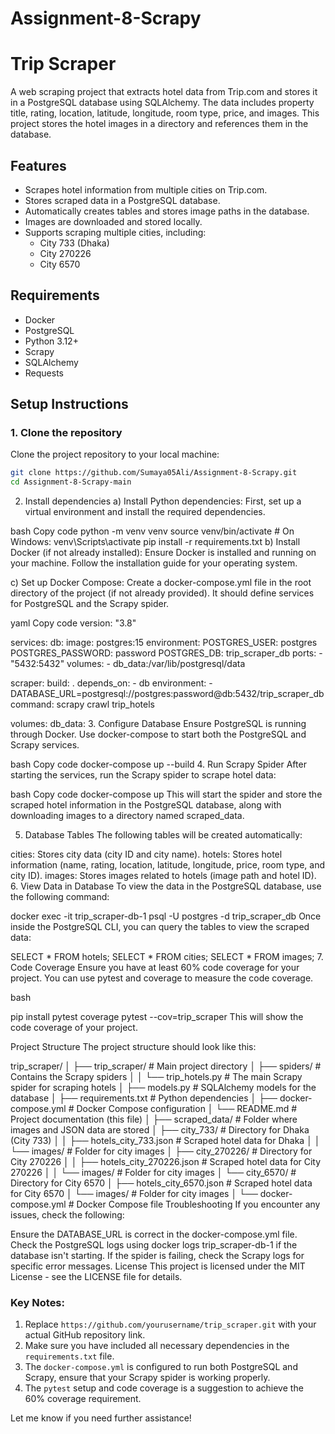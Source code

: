 # Assignment-8-Scrapy

# Trip Scraper

A web scraping project that extracts hotel data from Trip.com and stores it in a PostgreSQL database using SQLAlchemy. The data includes property title, rating, location, latitude, longitude, room type, price, and images. This project stores the hotel images in a directory and references them in the database.

## Features
- Scrapes hotel information from multiple cities on Trip.com.
- Stores scraped data in a PostgreSQL database.
- Automatically creates tables and stores image paths in the database.
- Images are downloaded and stored locally.
- Supports scraping multiple cities, including:
  - City 733 (Dhaka)
  - City 270226
  - City 6570

## Requirements

- Docker
- PostgreSQL
- Python 3.12+
- Scrapy
- SQLAlchemy
- Requests

## Setup Instructions

### 1. Clone the repository

Clone the project repository to your local machine:

```bash
git clone https://github.com/Sumaya05Ali/Assignment-8-Scrapy.git
cd Assignment-8-Scrapy-main
```
2. Install dependencies
a) Install Python dependencies:
First, set up a virtual environment and install the required dependencies.

bash
Copy code
python -m venv venv
source venv/bin/activate  # On Windows: venv\Scripts\activate
pip install -r requirements.txt
b) Install Docker (if not already installed):
Ensure Docker is installed and running on your machine. Follow the installation guide for your operating system.

c) Set up Docker Compose:
Create a docker-compose.yml file in the root directory of the project (if not already provided). It should define services for PostgreSQL and the Scrapy spider.

yaml
Copy code
version: "3.8"

services:
  db:
    image: postgres:15
    environment:
      POSTGRES_USER: postgres
      POSTGRES_PASSWORD: password
      POSTGRES_DB: trip_scraper_db
    ports:
      - "5432:5432"
    volumes:
      - db_data:/var/lib/postgresql/data

  scraper:
    build: .
    depends_on:
      - db
    environment:
      - DATABASE_URL=postgresql://postgres:password@db:5432/trip_scraper_db
    command: scrapy crawl trip_hotels

volumes:
  db_data:
3. Configure Database
Ensure PostgreSQL is running through Docker. Use docker-compose to start both the PostgreSQL and Scrapy services.

bash
Copy code
docker-compose up --build
4. Run Scrapy Spider
After starting the services, run the Scrapy spider to scrape hotel data:

bash
Copy code
docker-compose up
This will start the spider and store the scraped hotel information in the PostgreSQL database, along with downloading images to a directory named scraped_data.

5. Database Tables
The following tables will be created automatically:

cities: Stores city data (city ID and city name).
hotels: Stores hotel information (name, rating, location, latitude, longitude, price, room type, and city ID).
images: Stores images related to hotels (image path and hotel ID).
6. View Data in Database
To view the data in the PostgreSQL database, use the following command:


docker exec -it trip_scraper-db-1 psql -U postgres -d trip_scraper_db
Once inside the PostgreSQL CLI, you can query the tables to view the scraped data:


SELECT * FROM hotels;
SELECT * FROM cities;
SELECT * FROM images;
7. Code Coverage
Ensure you have at least 60% code coverage for your project. You can use pytest and coverage to measure the code coverage.

bash

pip install pytest coverage
pytest --cov=trip_scraper
This will show the code coverage of your project.

Project Structure
The project structure should look like this:


trip_scraper/
│
├── trip_scraper/                  # Main project directory
│   ├── spiders/                    # Contains the Scrapy spiders
│   │   └── trip_hotels.py          # The main Scrapy spider for scraping hotels
│   ├── models.py                   # SQLAlchemy models for the database
│   ├── requirements.txt            # Python dependencies
│   ├── docker-compose.yml          # Docker Compose configuration
│   └── README.md                   # Project documentation (this file)
│
├── scraped_data/                   # Folder where images and JSON data are stored
│   ├── city_733/                   # Directory for Dhaka (City 733)
│   │   ├── hotels_city_733.json    # Scraped hotel data for Dhaka
│   │   └── images/                 # Folder for city images
│   ├── city_270226/                # Directory for City 270226
│   │   ├── hotels_city_270226.json # Scraped hotel data for City 270226
│   │   └── images/                 # Folder for city images
│   └── city_6570/                  # Directory for City 6570
│       ├── hotels_city_6570.json   # Scraped hotel data for City 6570
│       └── images/                 # Folder for city images
│
└── docker-compose.yml              # Docker Compose file
Troubleshooting
If you encounter any issues, check the following:

Ensure the DATABASE_URL is correct in the docker-compose.yml file.
Check the PostgreSQL logs using docker logs trip_scraper-db-1 if the database isn't starting.
If the spider is failing, check the Scrapy logs for specific error messages.
License
This project is licensed under the MIT License - see the LICENSE file for details.



### Key Notes:
1. Replace `https://github.com/yourusername/trip_scraper.git` with your actual GitHub repository link.
2. Make sure you have included all necessary dependencies in the `requirements.txt` file.
3. The `docker-compose.yml` is configured to run both PostgreSQL and Scrapy, ensure that your Scrapy spider is working properly.
4. The `pytest` setup and code coverage is a suggestion to achieve the 60% coverage requirement.

Let me know if you need further assistance!






